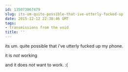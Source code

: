 ```yaml
---
id: 135073067479
slug: its-um-quite-possible-that-ive-utterly-fucked-up
date: 2015-12-12 22:38:46 GMT
tags:
- transmissions from the void
title: ''
---
```


its um. quite possible that i've utterly fucked up my phone.

it is *not* working

and it does *not* want to work. :(